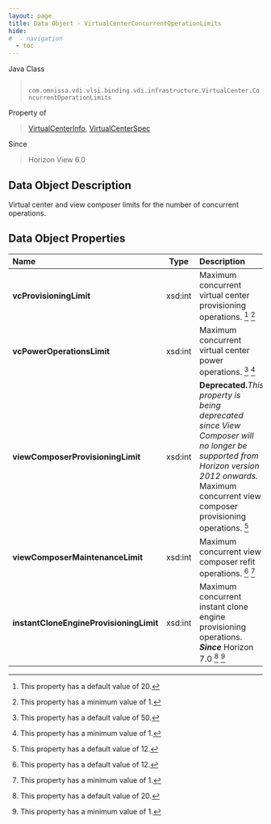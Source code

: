 ```yaml
---
layout: page
title: Data Object - VirtualCenterConcurrentOperationLimits
hide:
#  - navigation
  - toc
---
```






Java Class
> ` com.omnissa.vdi.vlsi.binding.vdi.infrastructure.VirtualCenter.ConcurrentOperationLimits`

Property of
> [VirtualCenterInfo](vdi.infrastructure.VirtualCenter.VirtualCenterInfo.md#field_detail), [VirtualCenterSpec](vdi.infrastructure.VirtualCenter.VirtualCenterSpec.md#field_detail)

Since
> Horizon View 6.0


## Data Object Description

Virtual center and view composer limits for the number of concurrent operations.

## Data Object Properties

 Name | Type | Description
:---|:---:|:---
**vcProvisioningLimit**|  xsd:int|  Maximum concurrent virtual center provisioning operations. [^206] [^8]
**vcPowerOperationsLimit**|  xsd:int|  Maximum concurrent virtual center power operations. [^207] [^8]
**viewComposerProvisioningLimit**|  xsd:int| **Deprecated.**_This property is being deprecated since View Composer will no longer be supported from Horizon version 2012 onwards._ Maximum concurrent view composer provisioning operations. [^208]
**viewComposerMaintenanceLimit**|  xsd:int|  Maximum concurrent view composer refit operations. [^208] [^8]
**instantCloneEngineProvisioningLimit**|  xsd:int|  Maximum concurrent instant clone engine provisioning operations.  **_Since_** Horizon 7.0 [^206] [^8]


 


[^8]: This property has a minimum value of 1.
[^206]: This property has a default value of 20.
[^207]: This property has a default value of 50.
[^208]: This property has a default value of 12.